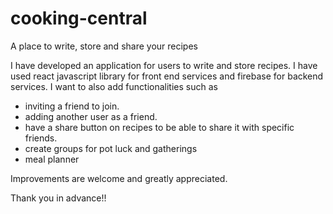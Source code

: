 # cooking-central
A place to write, store and share your recipes

I have developed an application for users to write and store recipes. 
I have used react javascript library for front end services and firebase for backend services.
I want to also add functionalities such as 
  * inviting a friend to join.
  * adding another user as a friend.
  * have a share button on recipes to be able to share it with specific friends.
  * create groups for pot luck and gatherings
  * meal planner
  
Improvements are welcome and greatly appreciated.

Thank you in advance!!

